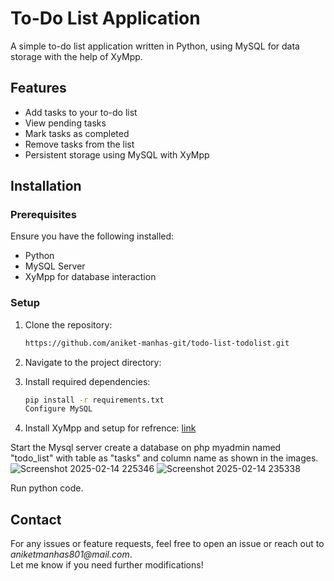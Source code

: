# To-Do List Application

A simple to-do list application written in Python, using MySQL for data storage with the help of XyMpp.

## Features

- Add tasks to your to-do list
- View pending tasks
- Mark tasks as completed
- Remove tasks from the list
- Persistent storage using MySQL with XyMpp

## Installation

### Prerequisites

Ensure you have the following installed:
- Python
- MySQL Server
- XyMpp for database interaction

### Setup

1. Clone the repository:
   ```sh
   https://github.com/aniket-manhas-git/todo-list-todolist.git
2. Navigate to the project directory:

3. Install required dependencies:
    ```sh
    pip install -r requirements.txt
    Configure MySQL
    
4. Install XyMpp and setup for refrence: 
<a href="https://youtu.be/G2VEf-8nepc?feature=shared">link</a>

Start the Mysql server create a database on php myadmin named "todo_list" with table as "tasks" and  column name as shown in the images.
![Screenshot 2025-02-14 225346](https://github.com/user-attachments/assets/dee14ae0-c20d-428b-a09c-38e12c955dd9)
![Screenshot 2025-02-14 235338](https://github.com/user-attachments/assets/38c81ade-60f3-4763-976e-6b86574b8f68)


Run python code.


<h2>Contact</h2>
For any issues or feature requests, feel free to open an issue or reach out to <em>aniketmanhas801@mail.com</em>.
<br>
Let me know if you need further modifications!
